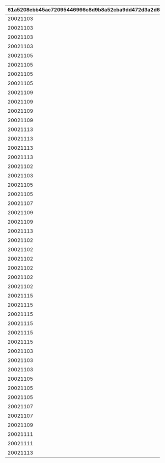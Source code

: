 |61a5208ebb45ac72095446966c8d9b8a52cba9dd472d3a2d61e9ea72f0b3d2db|f8340dd822b0ba1ee49607b3518b49a7e8c78fae8abd69ccc6e66a17db3500a9|d4f3d55c3cc8c9070df835ff5d2aa7d6cbeaaa85780b750be0135608747604f9|6733b03c53c1e694b517862bf548466e2844a26dd9be48d220797fd021eb8b11|e2938c3a02f354334b18e5f7395c44db561b6298bd1aa9fe137419ba526dd3ce|
| --- | --- | --- | --- | --- |
|20021103|1|1|1001001|リマのインタビュー|
|20021103|1|2|1001002|キャルのインタビュー|
|20021103|1|3|1001003|タマキのインタビュー|
|20021103|1|4|1001004|トモのインタビュー|
|20021105|1|5|1002001|クリスティーナ・アキノのインタビュー|
|20021105|1|6|1002002|シオリ・キョウカのインタビュー|
|20021105|1|7|1002003|ぺコリーヌのインタビュー|
|20021105|1|8|1002004|モニカのインタビュー|
|20021109|1|9|1003001|アユミのインタビュー|
|20021109|1|10|1003002|リンのインタビュー|
|20021109|1|11|1003003|ミソギのインタビュー|
|20021109|1|12|1003004|ジュンのインタビュー|
|20021113|1|13|1004001|ミミのインタビュー|
|20021113|1|14|1004002|スズメのインタビュー|
|20021113|1|15|1004003|ユカリのインタビュー|
|20021113|1|16|1004004|マツリのインタビュー|
|20021102|1|17|2001001|1区レース開始前|
|20021103|1|18|2001002|1区レース終了後|
|20021105|1|19|2002001|2区レース開始前|
|20021105|1|20|2002002|2区レース終了後|
|20021107|1|21|2003001|3区レース開始前|
|20021109|1|22|2003002|3区レース終了後|
|20021109|1|23|2004001|4区レース開始前|
|20021113|1|24|2004002|4区レース終了後|
|20021102|1|25|3001001|美食殿ギルド紹介|
|20021102|1|26|3001002|王宮騎士団ギルド紹介|
|20021102|1|27|3001003|リトルリリカルギルド紹介|
|20021102|1|28|3001004|ヴァイスフリューゲルギルド紹介|
|20021102|1|29|3001005|メルクリウス財団ギルド紹介|
|20021102|1|30|3001006|エリザベスパークギルド紹介|
|20021115|1|31|3002001|美食殿レース感想|
|20021115|1|32|3002002|王宮騎士団レース感想|
|20021115|1|33|3002003|リトルリリカルレース感想|
|20021115|1|34|3002004|ヴァイスフリューゲルレース感想|
|20021115|1|35|3002005|メルクリウス財団レース感想|
|20021115|1|36|3002006|エリザベスパークレース感想|
|20021103|1|37|4001001|1区ハイライト　１|
|20021103|1|38|4001002|1区ハイライト　２|
|20021103|1|39|4001003|1区ハイライト　３|
|20021105|1|40|4002001|2区ハイライト　１|
|20021105|1|41|4002002|2区ハイライト　２|
|20021105|1|42|4002003|2区ハイライト　３|
|20021107|1|43|4003001|3区ハイライト　１|
|20021107|1|44|4003002|3区ハイライト　２|
|20021109|1|45|4004001|4区ハイライト　１|
|20021111|1|46|4004002|4区ハイライト　２|
|20021111|1|47|4004003|4区ハイライト　３|
|20021113|1|48|4004004|4区ハイライト　４|
